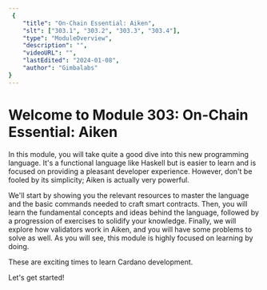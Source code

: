 ```yaml
---
 {
	"title": "On-Chain Essential: Aiken",
	"slt": ["303.1", "303.2", "303.3", "303.4"],
	"type": "ModuleOverview",
	"description": "",
	"videoURL": "",
	"lastEdited": "2024-01-08",
	"author": "Gimbalabs"
}
---
```


 # Welcome to Module 303: On-Chain Essential: Aiken

In this module, you will take quite a good dive into this new programming language. It's a functional language like Haskell but is easier to learn and is focused on providing a pleasant developer experience. However, don't be fooled by its simplicity; Aiken is actually very powerful.

We'll start by showing you the relevant resources to master the language and the basic commands needed to craft smart contracts. Then, you will learn the fundamental concepts and ideas behind the language, followed by a progression of exercises to solidify your knowledge. Finally, we will explore how validators work in Aiken, and you will have some problems to solve as well. As you will see, this module is highly focused on learning by doing.

These are exciting times to learn Cardano development.

Let's get started!
